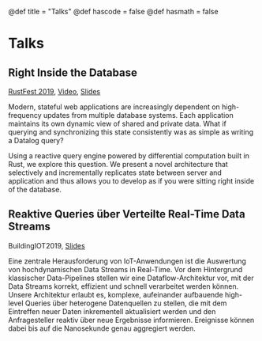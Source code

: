 @def title = "Talks"
@def hascode = false
@def hasmath = false

# Talks

## Right Inside the Database
[RustFest 2019](https://barcelona.rustfest.eu/sessions/right-inside-the-database),
[Video](https://www.youtube.com/watch?v=6aTXW5mOlj4&feature=youtu.be),
[Slides](/assets/pages/talks/rustfest.pdf)

Modern, stateful web applications are increasingly dependent on
high-frequency updates from multiple database systems. Each
application maintains its own dynamic view of shared and private
data. What if querying and synchronizing this state consistently was
as simple as writing a Datalog query?

Using a reactive query engine powered by differential computation
built in Rust, we explore this question. We present a novel
architecture that selectively and incrementally replicates state
between server and application and thus allows you to develop as if
you were sitting right inside of the database.

## Reaktive Queries über Verteilte Real-Time Data Streams
BuildingIOT2019, [Slides](/assets/pages/talks/biot.pdf)

Eine zentrale Herausforderung von IoT-Anwendungen ist die Auswertung
von hochdynamischen Data Streams in Real-Time. Vor dem Hintergrund
klassischer Data-Pipelines stellen wir eine Dataflow-Architektur vor,
mit der Data Streams korrekt, effizient und schnell verarbeitet werden
können. Unsere Architektur erlaubt es, komplexe, aufeinander
aufbauende high-level Queries über heterogene Datenquellen zu stellen,
die mit dem Eintreffen neuer Daten inkrementell aktualisiert werden
und den Anfragesteller reaktiv über neue Ergebnisse
informieren. Ereignisse können dabei bis auf die Nanosekunde genau
aggregiert werden.



